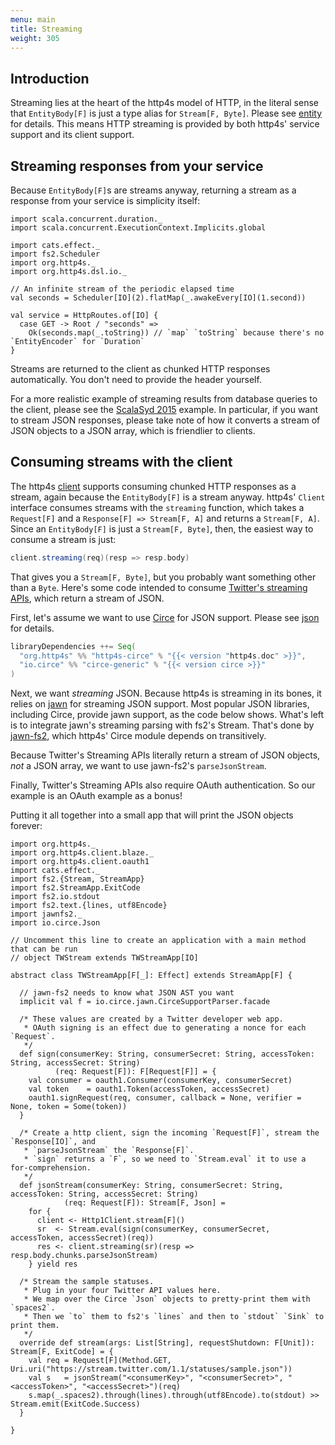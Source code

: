 ```yaml
---
menu: main
title: Streaming
weight: 305
---
```


## Introduction

Streaming lies at the heart of the http4s model of HTTP, in the literal sense that `EntityBody[F]`
is just a type alias for `Stream[F, Byte]`. Please see [entity] for details. This means
HTTP streaming is provided by both http4s' service support and its client support.

## Streaming responses from your service

Because `EntityBody[F]`s are streams anyway, returning a stream as a response from your service is
simplicity itself:

```tut:silent
import scala.concurrent.duration._
import scala.concurrent.ExecutionContext.Implicits.global

import cats.effect._
import fs2.Scheduler
import org.http4s._
import org.http4s.dsl.io._

// An infinite stream of the periodic elapsed time
val seconds = Scheduler[IO](2).flatMap(_.awakeEvery[IO](1.second))

val service = HttpRoutes.of[IO] {
  case GET -> Root / "seconds" =>
    Ok(seconds.map(_.toString)) // `map` `toString` because there's no `EntityEncoder` for `Duration`
}
```

Streams are returned to the client as chunked HTTP responses automatically. You don't need to provide the header yourself.

For a more realistic example of streaming results from database queries to the client, please see the
[ScalaSyd 2015] example. In particular, if you want to stream JSON responses, please take note of how
it converts a stream of JSON objects to a JSON array, which is friendlier to clients.

## Consuming streams with the client

The http4s [client] supports consuming chunked HTTP responses as a stream, again because the
`EntityBody[F]` is a stream anyway. http4s' `Client` interface consumes streams with the `streaming`
function, which takes a `Request[F]` and a `Response[F] => Stream[F, A]` and returns a
`Stream[F, A]`. Since an `EntityBody[F]` is just a `Stream[F, Byte]`, then, the easiest way
to consume a stream is just:

```scala
client.streaming(req)(resp => resp.body)
```

That gives you a `Stream[F, Byte]`, but you probably want something other than a `Byte`.
Here's some code intended to consume [Twitter's streaming APIs], which return a stream of JSON.

First, let's assume we want to use [Circe] for JSON support. Please see [json] for details.

```scala
libraryDependencies ++= Seq(
  "org.http4s" %% "http4s-circe" % "{{< version "http4s.doc" >}}",
  "io.circe" %% "circe-generic" % "{{< version circe >}}"
)
```

Next, we want _streaming_ JSON. Because http4s is streaming in its bones, it relies on [jawn] for
streaming JSON support. Most popular JSON libraries, including Circe, provide jawn support, as
the code below shows. What's left is to integrate jawn's streaming parsing with fs2's Stream.
That's done by [jawn-fs2], which http4s' Circe module depends on transitively.

Because Twitter's Streaming APIs literally return a stream of JSON objects, _not_ a JSON array,
we want to use jawn-fs2's `parseJsonStream`.

Finally, Twitter's Streaming APIs also require OAuth authentication. So our example is an OAuth
example as a bonus!

Putting it all together into a small app that will print the JSON objects forever:

```tut:silent
import org.http4s._
import org.http4s.client.blaze._
import org.http4s.client.oauth1
import cats.effect._
import fs2.{Stream, StreamApp}
import fs2.StreamApp.ExitCode
import fs2.io.stdout
import fs2.text.{lines, utf8Encode}
import jawnfs2._
import io.circe.Json

// Uncomment this line to create an application with a main method that can be run
// object TWStream extends TWStreamApp[IO]

abstract class TWStreamApp[F[_]: Effect] extends StreamApp[F] {

  // jawn-fs2 needs to know what JSON AST you want
  implicit val f = io.circe.jawn.CirceSupportParser.facade

  /* These values are created by a Twitter developer web app.
   * OAuth signing is an effect due to generating a nonce for each `Request`.
   */
  def sign(consumerKey: String, consumerSecret: String, accessToken: String, accessSecret: String)
          (req: Request[F]): F[Request[F]] = {
    val consumer = oauth1.Consumer(consumerKey, consumerSecret)
    val token    = oauth1.Token(accessToken, accessSecret)
    oauth1.signRequest(req, consumer, callback = None, verifier = None, token = Some(token))
  }

  /* Create a http client, sign the incoming `Request[F]`, stream the `Response[IO]`, and 
   * `parseJsonStream` the `Response[F]`.
   * `sign` returns a `F`, so we need to `Stream.eval` it to use a for-comprehension.
   */
  def jsonStream(consumerKey: String, consumerSecret: String, accessToken: String, accessSecret: String)
            (req: Request[F]): Stream[F, Json] =
    for {
      client <- Http1Client.stream[F]()
      sr  <- Stream.eval(sign(consumerKey, consumerSecret, accessToken, accessSecret)(req))
      res <- client.streaming(sr)(resp => resp.body.chunks.parseJsonStream)
    } yield res

  /* Stream the sample statuses.
   * Plug in your four Twitter API values here.
   * We map over the Circe `Json` objects to pretty-print them with `spaces2`.
   * Then we `to` them to fs2's `lines` and then to `stdout` `Sink` to print them.
   */
  override def stream(args: List[String], requestShutdown: F[Unit]): Stream[F, ExitCode] = {
    val req = Request[F](Method.GET, Uri.uri("https://stream.twitter.com/1.1/statuses/sample.json"))
    val s   = jsonStream("<consumerKey>", "<consumerSecret>", "<accessToken>", "<accessSecret>")(req)
    s.map(_.spaces2).through(lines).through(utf8Encode).to(stdout) >> Stream.emit(ExitCode.Success)
  }

}
```

[client]: ../client
[entity]: ../entity
[ScalaSyd 2015]: https://bitbucket.org/da_terry/scalasyd-doobie-http4s
[json]: ../json
[jawn]: https://github.com/non/jawn
[jawn-fs2]: https://github.com/rossabaker/jawn-fs2
[Twitter's streaming APIs]: https://dev.twitter.com/streaming/overview
[circe]: https://circe.github.io/circe/
